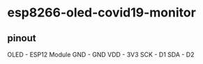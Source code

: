 # esp8266-oled-covid19-monitor

## pinout
OLED   -   ESP12 Module
GND    -   GND
VDD    -   3V3
SCK    -   D1
SDA    -   D2

